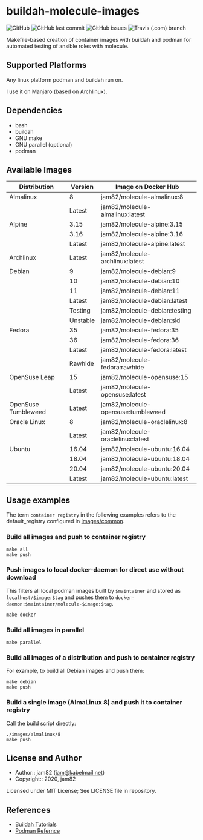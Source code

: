# buildah-molecule-images

![GitHub](https://img.shields.io/github/license/jam82/buildah-molecule-images) ![GitHub last commit](https://img.shields.io/github/last-commit/jam82/buildah-molecule-images) ![GitHub issues](https://img.shields.io/github/issues-raw/jam82/buildah-molecule-images) ![Travis (.com) branch](https://img.shields.io/travis/com/jam82/buildah-molecule-images/main?label=build)

Makefile-based creation of container images with buildah and podman
for automated testing of ansible roles with molecule.

## Supported Platforms

Any linux platform podman and buildah run on.

I use it on Manjaro (based on Archlinux).

## Dependencies

* bash
* buildah
* GNU make
* GNU parallel (optional)
* podman

## Available Images

| Distribution | Version | Image on Docker Hub |
|--------------|---------|---------------------|
| Almalinux | 8 | jam82/molecule-almalinux:8 |
| | Latest | jam82/molecule-almalinux:latest |
| Alpine | 3.15 | jam82/molecule-alpine:3.15 |
| | 3.16 | jam82/molecule-alpine:3.16 |
| | Latest | jam82/molecule-alpine:latest |
| Archlinux | Latest | jam82/molecule-archlinux:latest |
| Debian | 9 | jam82/molecule-debian:9 |
| | 10 | jam82/molecule-debian:10 |
| | 11 | jam82/molecule-debian:11 |
| | Latest | jam82/molecule-debian:latest |
| | Testing | jam82/molecule-debian:testing |
| | Unstable | jam82/molecule-debian:sid |
| Fedora | 35 | jam82/molecule-fedora:35 |
| | 36 | jam82/molecule-fedora:36 |
| | Latest | jam82/molecule-fedora:latest |
| | Rawhide | jam82/molecule-fedora:rawhide |
| OpenSuse Leap | 15 | jam82/molecule-opensuse:15 |
| | Latest | jam82/molecule-opensuse:latest |
| OpenSuse Tumbleweed | Latest | jam82/molecule-opensuse:tumbleweed |
| Oracle Linux | 8 | jam82/molecule-oraclelinux:8 |
| | Latest | jam82/molecule-oraclelinux:latest |
| Ubuntu | 16.04 | jam82/molecule-ubuntu:16.04 |
| | 18.04 | jam82/molecule-ubuntu:18.04 |
| | 20.04 | jam82/molecule-ubuntu:20.04 |
| | Latest | jam82/molecule-ubuntu:latest |

## Usage examples

The term `container registry` in the following examples refers to
the default_registry configured in [images/common](images/common).

### Build all images and push to container registry

```shell
make all
make push
```

### Push images to local docker-daemon for direct use without download

This filters all local podman images built by `$maintainer` and stored as
`localhost/$image:$tag` and pushes them
to `docker-daemon:$maintainer/molecule-$image:$tag`.

```shell
make docker
```

### Build all images in parallel

```shell
make parallel
```

### Build all images of a distribution and push to container registry

For example, to build all Debian images and push them:

```shell
make debian
make push
```

### Build a single image (AlmaLinux 8) and push it to container registry

Call the build script directly:

```shell
./images/almalinux/8
make push
```

## License and Author

* Author:: jam82 (<jam@kabelmail.net>)
* Copyright:: 2020, jam82

Licensed under MIT License;
See LICENSE file in repository.

## References

* [Buildah Tutorials](https://github.com/containers/buildah/tree/master/docs/tutorials/)
* [Podman Refernce](https://github.com/containers/libpod/tree/master/docs/source/markdown)
